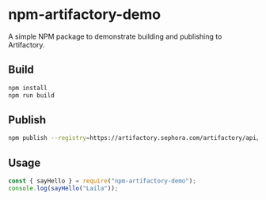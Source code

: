 # npm-artifactory-demo

A simple NPM package to demonstrate building and publishing to Artifactory.

## Build
```bash
npm install
npm run build
```

## Publish
```bash
npm publish --registry=https://artifactory.sephora.com/artifactory/api/npm/npm-local/
```

## Usage
```js
const { sayHello } = require("npm-artifactory-demo");
console.log(sayHello("Laila"));
```
